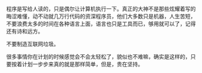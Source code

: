 程序是写给人读的，只是偶尔让计算机执行一下。真正的大神不是那些炫耀着写的晦涩难懂，动不动就几万行代码的资深程序员，他们大多数只是机器，人生苦短，不要浪费太多的时间在各种语言上面，语言也只是工具而已，够用就可以了，记得还有诗和远方。

不要制造互联网垃圾。

很多事情你在计划的时候感觉会不会太轻松了，貌似也不难嘛，确实是这样的，只要按着计划一步步来真的就是那样简单，但是，贵在坚持。